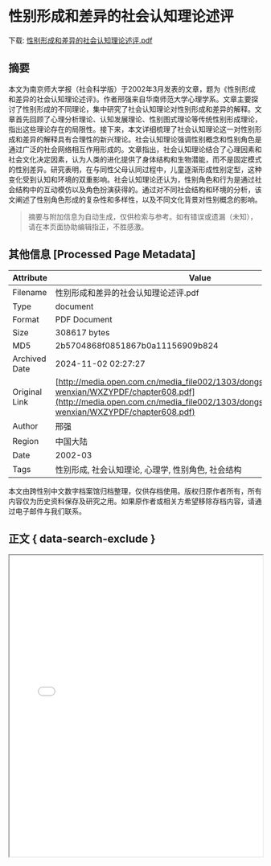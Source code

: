 # 性别形成和差异的社会认知理论述评

<!-- tcd_download_link -->
下载: <a href="../性别形成和差异的社会认知理论述评.pdf" download>性别形成和差异的社会认知理论述评.pdf</a>
<!-- tcd_download_link_end -->

## 摘要

<!-- tcd_abstract -->
本文为南京师大学报（社会科学版）于2002年3月发表的文章，题为《性别形成和差异的社会认知理论述评》。作者邢强来自华南师范大学心理学系。文章主要探讨了性别形成的不同理论，集中研究了社会认知理论对性别形成和差异的解释。文章首先回顾了心理分析理论、认知发展理论、性别图式理论等传统性别形成理论，指出这些理论存在的局限性。接下来，本文详细梳理了社会认知理论这一对性别形成和差异的解释具有合理性的新兴理论。社会认知理论强调性别概念和性别角色是通过广泛的社会网络相互作用形成的。文章指出，社会认知理论结合了心理因素和社会文化决定因素，认为人类的进化提供了身体结构和生物潜能，而不是固定模式的性别差异。研究表明，在与同性父母认同过程中，儿童逐渐形成性别定型，这种变化受到认知和环境的双重影响。社会认知理论还认为，性别角色和行为是通过社会结构中的互动模仿以及角色扮演获得的。通过对不同社会结构和环境的分析，该文阐述了性别角色形成的复杂性和多样性，以及不同文化背景对性别概念的影响。

<!-- tcd_abstract_end -->

> 摘要与附加信息为自动生成，仅供检索与参考。如有错误或遗漏（未知），请在本页面协助编辑指正，不胜感激。

## 其他信息 [Processed Page Metadata]

| Attribute       | Value                                  |
|-----------------|----------------------------------------|
| Filename        | 性别形成和差异的社会认知理论述评.pdf                             |
| Type            | document                                 |
| Format          | PDF Document                               |
| Size            | 308617 bytes                           |
| MD5             | 2b5704868f0851867b0a11156909b824                                  |
| Archived Date   | 2024-11-02 02:27:27                             |
| Original Link   | [http://media.open.com.cn/media_file002/1303/dongshi/rengexlx/tzzy/pdf-wenxian/WXZYPDF/chapter608.pdf](http://media.open.com.cn/media_file002/1303/dongshi/rengexlx/tzzy/pdf-wenxian/WXZYPDF/chapter608.pdf)                         |
| Author          | 邢强                               |
| Region          | 中国大陆                               |
| Date            | 2002-03                                 |
| Tags            | 性别形成, 社会认知理论, 心理学, 性别角色, 社会结构                                 |

本文由跨性别中文数字档案馆归档整理，仅供存档使用。版权归原作者所有，所有内容仅为历史资料保存及研究之用。如果原作者或相关方希望移除存档内容，请通过电子邮件与我们联系。

## 正文 { data-search-exclude }

<!-- tcd_main_text -->
<iframe src="../性别形成和差异的社会认知理论述评.pdf" width="100%" height="600px">
    <p>无法显示PDF，请下载查看。</p>
</iframe>
<!-- tcd_main_text_end -->

